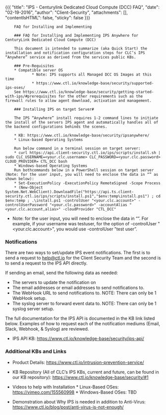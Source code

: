 {{{ "title": "IPS - Centurylink Dedicated Cloud Compute (DCC) FAQ",
        "date": "02-19-2016",
        "author": "Client-Security",
        "attachments": [],
        "contentIsHTML": false,
        "sticky": false }}}
        
        FAQ for Installing and Implementing
        
        ### FAQ for Installing and Implementing IPS Anywhere for CenturyLink Dedicated Cloud Compute (DCC)
        
        This document is intended to summarize (aka Quick Start) the installation and notification configuration steps for CLC’s IPS “Anywhere” service as derived from the services public KBs.  
        
        ### Pre-Requisites 
        * Compatible server OS 
                * Note: IPS supports all Managed DCC OS Images at this time
                * https://www.ctl.io/knowledge-base/security/supported-ips-oses/
        See https://www.ctl.io/knowledge-base/security/getting-started-with-ips/#prerequisites for the other requirements such as the firewall rules to allow agent download, activation and management.
        
        ### Installing IPS on target Server# 
        
        The IPS “Anywhere” install requires 1-2 command lines to initiate the install of the servers IPS agent and automatically handles all of the backend configurations behinds the scenes.   
        
        * KB: https://www.ctl.io/knowledge-base/security/ipsanywhere/
        * Linux-based Operating Systems
        
        Run below command in a terminal session on target server:
        * curl https://api.client-security.ctl.io/ips/scripts/install.sh | sudo CLC_USERNAME=<your.clc.username> CLC_PASSWORD=<your.clc.password> CLOUD_PROVIDER= CTL_DCC bash
        * Windows-based Operating Systems
        Run bothcommands below in a PowerShell session on target server (Note: for the user input, you will need to enclose the data in “” as shown below):
        * Set-ExecutionPolicy -ExecutionPolicy RemoteSigned -Scope Process
        * (New-Object System.Net.WebClient).DownloadFile("https://api.ts.client-security.ctl.io/ips/scripts/install.ps1","$env:temp\install.ps1") ; cd $env:temp ; .\install.ps1 -controlUser "<your.clc.account>" -controlUserPassword "<your.clc.password>" -accountAlias "<your.clc.account,alias>" -cloudProvider "CTL_DCC"
* Note: for the user input, you will need to enclose the data in “”.  For example, if your username was testuser, for the option of -controlUser "<your.clc.account>", you would use -controlUser "test user”.

### Notifications
There are two ways to  set/update IPS event notifications.  The first is to send a request to help@ctl.io for the Client Security Team and the second is to send a request to the IPS API directly.  

If sending an email, send the following data as needed:
* The servers to update the notification on
* The email addresses or email addresses to send notifications to. 
* The WebHook URL to send notifications to.  NOTE: There can only be 1 WebHook setup.
* The syslog server to forward event data to.  NOTE: There can only be 1 syslog server setup.

The full documentation for the IPS API is documented in the KB link listed below.  Examples of how to request each of the notification mediums (Email, Slack, Webhook, & Syslog) are reviewed.   

* IPS API KB: https://www.ctl.io/knowledge-base/security/ips-api/

### Additional KBs and Links
* Product Details: https://www.ctl.io/intrusion-prevention-service/

* KB Repository (All of CLC’s IPS KBs, current and future, can be found in our KB repository):  https://www.ctl.io/knowledge-base/security/#1
* Videos to help with Installation
        * Linux-Based OSes: https://vimeo.com/155560998 
        * Windows-Based OSes: TBD
* Demonstration about Why IPS is needed in addition to Anti-Virus: https://www.ctl.io/blog/post/anti-virus-is-not-enough/
